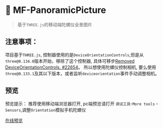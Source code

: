 # 🚀 MF-PanoramicPicture

> 基于`THREE.js`的移动端陀螺仪全景图片

## 注意事项：
 项目基于`THREE.js`, 控制器使用的是`DeviceOrientationControls`,但是从`three@0.134.0`版本开始，移除了这个控制器, 具体可移步[Removed DeviceOrientationControls. #22654](https://github.com/mrdoob/three.js/pull/22654)。 所以想使用陀螺仪控制相机, 要么使用`three@0.133.1`及其以下版本，或者监听`deviceorientation`事件手动调整相机。


## 预览

预览提示： 推荐使用移动端浏览器打开, pc端预览请打开 `调试工具`-`More tools` - `Sensors`,调整`Orientation`模拟手机陀螺仪


[在线预览](https://fengtianxi001.github.io/MF-PanoramicPicture/)
